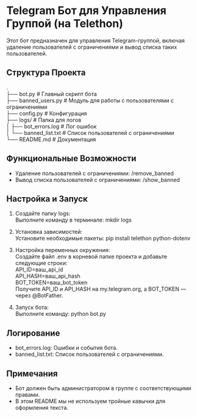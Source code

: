 # Telegram Бот для Управления Группой (на Telethon)

Этот бот предназначен для управления Telegram-группой, включая удаление пользователей с ограничениями и вывод списка таких пользователей.

## Структура Проекта

.  
├── bot.py                 # Главный скрипт бота  
├── banned_users.py        # Модуль для работы с пользователями с ограничениями  
├── config.py              # Конфигурация  
├── logs/                  # Папка для логов  
│   ├── bot_errors.log     # Лог ошибок  
│   └── banned_list.txt    # Список пользователей с ограничениями  
└── README.md              # Документация  

## Функциональные Возможности

- Удаление пользователей с ограничениями: /remove_banned  
- Вывод списка пользователей с ограничениями: /show_banned  

## Настройка и Запуск

1. Создайте папку logs:  
   Выполните команду в терминале: mkdir logs  

2. Установка зависимостей:  
   Установите необходимые пакеты: pip install telethon python-dotenv  

3. Настройка переменных окружения:  
   Создайте файл .env в корневой папке проекта и добавьте следующие строки:  
   API_ID=ваш_api_id  
   API_HASH=ваш_api_hash  
   BOT_TOKEN=ваш_bot_token  
   Получите API_ID и API_HASH на my.telegram.org, а BOT_TOKEN — через @BotFather.  

4. Запуск бота:  
   Выполните команду: python bot.py  

## Логирование

- bot_errors.log: Ошибки и события бота.  
- banned_list.txt: Список пользователей с ограничениями.  

## Примечания

- Бот должен быть администратором в группе с соответствующими правами.  
- В этом README мы не используем тройные кавычки для оформления текста.  